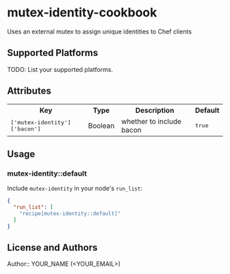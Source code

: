 # mutex-identity-cookbook

Uses an external mutex to assign unique identities to Chef clients

## Supported Platforms

TODO: List your supported platforms.

## Attributes

<table>
  <tr>
    <th>Key</th>
    <th>Type</th>
    <th>Description</th>
    <th>Default</th>
  </tr>
  <tr>
    <td><tt>['mutex-identity']['bacon']</tt></td>
    <td>Boolean</td>
    <td>whether to include bacon</td>
    <td><tt>true</tt></td>
  </tr>
</table>

## Usage

### mutex-identity::default

Include `mutex-identity` in your node's `run_list`:

```json
{
  "run_list": [
    "recipe[mutex-identity::default]"
  ]
}
```

## License and Authors

Author:: YOUR_NAME (<YOUR_EMAIL>)
